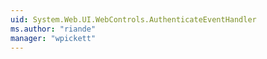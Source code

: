 ```yaml
---
uid: System.Web.UI.WebControls.AuthenticateEventHandler
ms.author: "riande"
manager: "wpickett"
---
```

